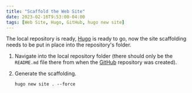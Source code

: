 ```yaml
---
title: "Scaffold the Web Site"
date: 2023-02-16T9:53:00-04:00
tags: [Web Site, Hugo, GitHub, hugo new site]
---
```

The local repository is ready, [Hugo](https://gohugo.io/) is ready to go, now the site scaffolding needs to be put in place into the repository's folder.

1. Navigate into the local repository folder (there should only be the `README.md` file there from when the [GitHub](https://github.com/) repository was created).

1. Generate the scaffolding.

   ```
   hugo new site . --force
   ```